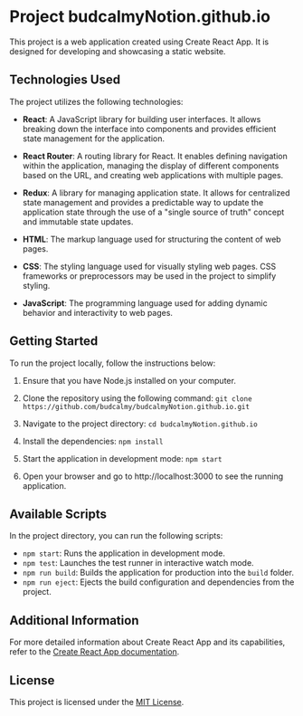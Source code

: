 # Project budcalmyNotion.github.io

This project is a web application created using Create React App. It is designed for developing and showcasing a static website.

## Technologies Used

The project utilizes the following technologies:

- **React**: A JavaScript library for building user interfaces. It allows breaking down the interface into components and provides efficient state management for the application.

- **React Router**: A routing library for React. It enables defining navigation within the application, managing the display of different components based on the URL, and creating web applications with multiple pages.

- **Redux**: A library for managing application state. It allows for centralized state management and provides a predictable way to update the application state through the use of a "single source of truth" concept and immutable state updates.

- **HTML**: The markup language used for structuring the content of web pages.

- **CSS**: The styling language used for visually styling web pages. CSS frameworks or preprocessors may be used in the project to simplify styling.

- **JavaScript**: The programming language used for adding dynamic behavior and interactivity to web pages.

## Getting Started

To run the project locally, follow the instructions below:

1. Ensure that you have Node.js installed on your computer.

2. Clone the repository using the following command: `git clone https://github.com/budcalmy/budcalmyNotion.github.io.git`

3. Navigate to the project directory: `cd budcalmyNotion.github.io`
4. Install the dependencies: `npm install`
5. Start the application in development mode: `npm start`
6. Open your browser and go to http://localhost:3000 to see the running application.

## Available Scripts

In the project directory, you can run the following scripts:

- `npm start`: Runs the application in development mode.
- `npm test`: Launches the test runner in interactive watch mode.
- `npm run build`: Builds the application for production into the `build` folder.
- `npm run eject`: Ejects the build configuration and dependencies from the project.

## Additional Information

For more detailed information about Create React App and its capabilities, refer to the [Create React App documentation](https://facebook.github.io/create-react-app/docs).

## License

This project is licensed under the [MIT License](LICENSE).
